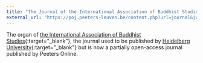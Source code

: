 ```yaml
---
title: "The Journal of the International Association of Buddhist Studies"
external_url: "https://poj.peeters-leuven.be/content.php?url=journal&journal_code=JIABS"
---
```


The organ of [the International Association of Buddhist Studies](https://iabsinfo.net/){:target="_blank"}, the journal used to be published by [Heidelberg University](https://journals.ub.uni-heidelberg.de/index.php/jiabs/index){:target="_blank"} but is now a partially open-access journal published by Peeters Online.
